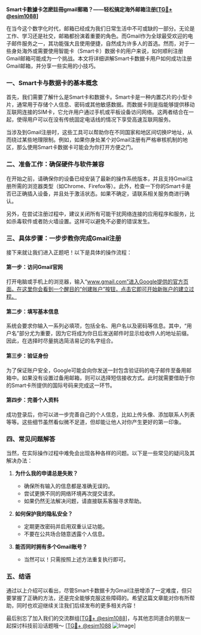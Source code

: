 **Smart卡數據卡怎麽註冊gmail郵箱？——轻松搞定海外邮箱注册[[TG💪+ @esim1088](https://t.me/s/esim1088)]**

在当今这个数字化时代，邮箱已经成为我们日常生活中不可或缺的一部分。无论是工作、学习还是社交，邮箱都扮演着重要的角色。而Gmail作为全球最受欢迎的电子邮件服务之一，其功能强大且使用便捷，自然成为许多人的首选。然而，对于一些身处海外或需要使用智能卡（Smart卡）数据卡的用户来说，如何顺利注册Gmail邮箱可能成为一个挑战。本文将详细讲解Smart卡数据卡用户如何成功注册Gmail邮箱，并分享一些实用的小技巧。

### 一、Smart卡与数据卡的基本概念

首先，我们需要了解什么是Smart卡和数据卡。Smart卡是一种内置芯片的小型卡片，通常用于存储个人信息、密码或其他敏感数据。而数据卡则是指能够提供移动互联网连接的SIM卡，它允许用户通过手机或平板设备访问网络。这两者结合在一起，使得用户可以在没有传统固定电话线的情况下享受高速互联网服务。

当涉及到Gmail注册时，这些工具可以帮助你在不同国家和地区间切换IP地址，从而绕过某些地理限制。例如，如果你身处某个对Gmail注册有严格审核机制的地区，那么使用Smart卡数据卡可能会为你打开方便之门。

### 二、准备工作：确保硬件与软件兼容

在开始之前，请确保你的设备已经安装了最新的操作系统版本，并且支持Gmail注册所需的浏览器类型（如Chrome、Firefox等）。此外，检查一下你的Smart卡是否已正确插入设备，并且处于激活状态。如果不确定，请联系相关服务商进行确认。

另外，在尝试注册过程中，建议关闭所有可能干扰网络连接的应用程序和服务，比如杀毒软件或者防火墙设置。这样可以避免不必要的错误发生。

### 三、具体步骤：一步步教你完成Gmail注册

接下来就让我们进入正题吧！以下是具体的操作流程：

#### 第一步：访问Gmail官网
打开电脑或手机上的浏览器，输入“www.gmail.com”进入Google提供的官方页面。在这里你会看到一个醒目的“创建账户”按钮，点击它即可开始新账户的建立过程。

#### 第二步：填写基本信息
系统会要求你输入一系列必填项，包括全名、用户名以及密码等信息。其中，“用户名”部分尤为重要，因为它将成为你日后发送邮件时显示给收件人的地址前缀。因此，在选择时尽量挑选简洁易记的名字组合。

#### 第三步：验证身份
为了保证账户安全，Google可能会向你发送一封包含验证码的电子邮件至备用邮箱中。如果没有设置过备用邮箱，则可以选择短信接收方式。此时就需要借助于你的Smart卡所提供的国际号码来完成这一环节。

#### 第四步：完善个人资料
成功登录后，你可以进一步完善自己的个人信息，比如上传头像、添加联系人列表等等。这些细节虽然看似微不足道，但却能让他人对你产生更好的第一印象。

### 四、常见问题解答

当然，在实际操作过程中难免会出现各种各样的问题。以下是一些常见的疑问及其解决办法：

1. **为什么我的申请总是失败？**
   - 确保所有输入的信息都是准确无误的。
   - 尝试更换不同的网络环境再次提交请求。
   - 如果仍然无法解决问题，请直接联系客服寻求帮助。

2. **如何保护我的隐私安全？**
   - 定期更改密码并启用双重认证功能。
   - 不要在公共场合随意透露个人信息。

3. **能否同时拥有多个Gmail账号？**
   - 当然可以！只需按照上述方法重复执行即可。

### 五、结语

通过以上介绍可以看出，尽管Smart卡数据卡为Gmail注册增添了一定难度，但只要掌握了正确的方法，还是完全能够克服这些障碍的。希望这篇文章能对你有所帮助，同时也欢迎继续关注我们后续发布的更多相关内容！

最后别忘了加入我们的交流群组[[TG💪+ @esim1088](https://t.me/s/esim1088)]，与其他志同道合的朋友一起探讨科技前沿话题哦～ [[TG💪+ @esim1088](https://t.me/s/esim1088) ![Image](https://i.postimg.cc/4NQfJmqS/Snipaste-2025-05-13-00-14-12.png)]